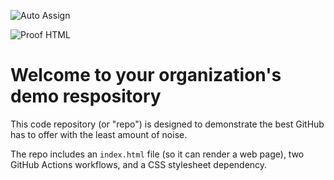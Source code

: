 ![Auto Assign](https://github.com/abhinav-gcp/demo-repository/actions/workflows/auto-assign.yml/badge.svg)

![Proof HTML](https://github.com/abhinav-gcp/demo-repository/actions/workflows/proof-html.yml/badge.svg)

# Welcome to your organization's demo respository
This code repository (or "repo") is designed to demonstrate the best GitHub has to offer with the least amount of noise.

The repo includes an `index.html` file (so it can render a web page), two GitHub Actions workflows, and a CSS stylesheet dependency.
